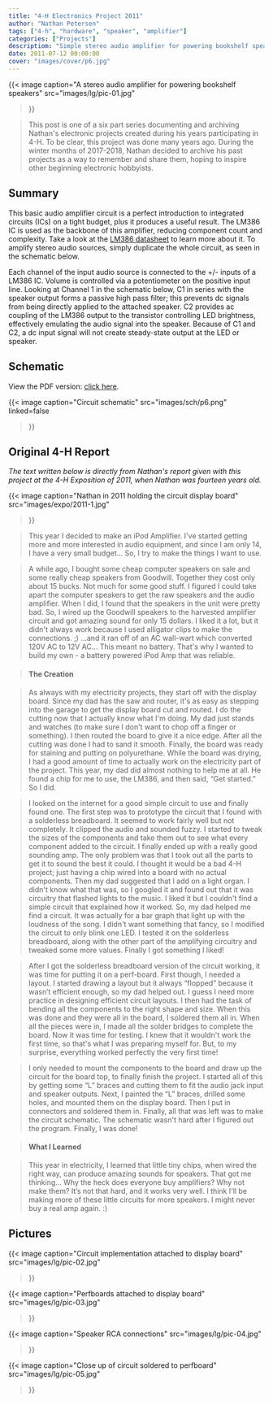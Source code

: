 ```yaml
---
title: "4-H Electronics Project 2011"
author: "Nathan Petersen"
tags: ["4-h", "hardware", "speaker", "amplifier"]
categories: ["Projects"]
descriptiom: "Simple stereo audio amplifier for powering bookshelf speakers."
date: 2011-07-12 00:00:00
cover: "images/cover/p6.jpg"
---
```


{{< image 
    caption="A stereo audio amplifier for powering bookshelf speakers"
    src="images/lg/pic-01.jpg"
>}}

> This post is one of a six part series documenting and archiving Nathan's electronic projects created during his years participating in 4-H. To be clear, this project was done many years ago. During the winter months of 2017-2018, Nathan decided to archive his past projects as a way to remember and share them, hoping to inspire other beginning electronic hobbyists.


## Summary

This basic audio amplifier circuit is a perfect introduction to integrated circuits (ICs) on a tight budget, plus it produces a useful result. The LM386 IC is used as the backbone of this amplifier, reducing component count and complexity. Take a look at the [LM386 datasheet](http://www.ti.com/lit/ds/symlink/lm386.pdf) to learn more about it. To amplify stereo audio sources, simply duplicate the whole circuit, as seen in the schematic below.

Each channel of the input audio source is connected to the +/- inputs of a LM386 IC. Volume is controlled via a potentiometer on the positive input line. Looking at Channel 1 in the schematic below, C1 in series with the speaker output forms a passive high pass filter; this prevents dc signals from being directly applied to the attached speaker. C2 provides ac coupling of the LM386 output to the transistor controlling LED brightness, effectively emulating the audio signal into the speaker. Because of C1 and C2, a dc input signal will not create steady-state output at the LED or speaker.


## Schematic

View the PDF version: [click here](pdfs/4hp6.pdf).

{{< image 
    caption="Circuit schematic"
    src="images/sch/p6.png"
    linked=false
>}}


## Original 4-H Report

_The text written below is directly from Nathan's report given with this project at the 4-H Exposition of 2011, when Nathan was fourteen years old._

{{< image 
    caption="Nathan in 2011 holding the circuit display board"
    src="images/expo/2011-1.jpg"
>}}

> This year I decided to make an iPod Amplifier. I've started getting more and more interested in audio equipment, and since I am only 14, I have a very small budget... So, I try to make the things I want to use.

> A while ago, I bought some cheap computer speakers on sale and some really cheap speakers from Goodwill. Together they cost only about 15 bucks. Not much for some good stuff. I figured I could take apart the computer speakers to get the raw speakers and the audio amplifier. When I did, I found that the speakers in the unit were pretty bad. So, I wired up the Goodwill speakers to the harvested amplifier circuit and got amazing sound for only 15 dollars. I liked it a lot, but it didn't always work because I used alligator clips to make the connections. ;) ...and it ran off of an AC wall-wart which converted 120V AC to 12V AC... This meant no battery. That's why I wanted to build my own - a battery powered iPod Amp that was reliable.

> #### The Creation

> As always with my electricity projects, they start off with the display board.  Since my dad has the saw and router, it's as easy as stepping into the garage to get the display board cut and routed.  I do the cutting now that I actually know what I'm doing. My dad just stands and watches (to make sure I don't want to chop off a finger or something).  I then routed the board to give it a nice edge.  After all the cutting was done I had to sand it smooth.  Finally, the board was ready for staining and putting on polyurethane.  While the board was drying, I had a good amount of time to actually work on the electricity part of the project.  This year, my dad did almost nothing to help me at all. He found a chip for me to use, the LM386, and then said, “Get started.” So I did.

> I looked on the internet for a good simple circuit to use and finally found one. The first step was to prototype the circuit that I found with a solderless breadboard.  It seemed to work fairly well but not completely. It clipped the audio and sounded fuzzy.  I started to tweak the sizes of the components and take them out to see what every component added to the circuit. I finally ended up with a really good sounding amp. The only problem was that I took out all the parts to get it to sound the best it could.  I thought it would be a bad 4-H project; just having a chip wired into a board with no actual components. Then my dad suggested that I add on a light organ. I didn't know what that was, so I googled it and found out that it was circuitry that flashed lights to the music. I liked it but I couldn't find a simple circuit that explained how it worked. So, my dad helped me find a circuit. It was actually for a bar graph that light up with the loudness of the song. I didn't want something that fancy, so I modified the circuit to only blink one LED. I tested it on the solderless breadboard, along with the other part of the amplifying circuitry and tweaked some more values. Finally I got something I liked! 

> After I got the solderless breadboard version of the circuit working, it was time for putting it on a perf-board.  First though, I needed a layout. I started drawing a layout but it always “flopped” because it wasn’t efficient enough, so my dad helped out.  I guess I need more practice in designing efficient circuit layouts. I then had the task of bending all the components to the right shape and size.  When this was done and they were all in the board, I soldered them all in. When all the pieces were in, I made all the solder bridges to complete the board.  Now it was time for testing.  I knew that it wouldn't work the first time, so that's what I was preparing myself for.  But, to my surprise, everything worked perfectly the very first time!

> I only needed to mount the components to the board and draw up the circuit for the board top, to finally finish the project.  I started all of this by getting some “L” braces and cutting them to fit the audio jack input and speaker outputs.  Next, I painted the “L” braces, drilled some holes, and mounted them on the display board. Then I put in connectors and soldered them in. Finally, all that was left was to make the circuit schematic.  The schematic wasn't hard after I figured out the program.  Finally, I was done!

> #### What I Learned

> This year in electricity, I learned that little tiny chips, when wired the right way, can produce amazing sounds for speakers. That got me thinking... Why the heck does everyone buy amplifiers? Why not make them? It’s not that hard, and it works very well. I think I'll be making more of these little circuits for more speakers. I might never buy a real amp again. :)


## Pictures

{{< image 
    caption="Circuit implementation attached to display board"
    src="images/lg/pic-02.jpg"
>}}

{{< image 
    caption="Perfboards attached to display board"
    src="images/lg/pic-03.jpg"
>}}

{{< image 
    caption="Speaker RCA connections"
    src="images/lg/pic-04.jpg"
>}}

{{< image 
    caption="Close up of circuit soldered to perfboard"
    src="images/lg/pic-05.jpg"
>}}
